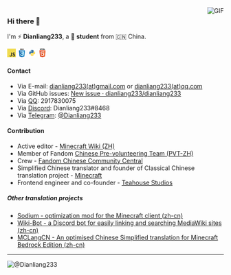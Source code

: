 <img align="right" alt="GIF" src="https://i.pinimg.com/originals/e4/26/70/e426702edf874b181aced1e2fa5c6cde.gif" />

### Hi there 👋

I'm ⚡️ **Dianliang233**, a 📖 **student** from 🇨🇳 China.

<code><img height="20" src="https://raw.githubusercontent.com/github/explore/80688e429a7d4ef2fca1e82350fe8e3517d3494d/topics/javascript/javascript.png"></code>
<code><img height="20" src="https://raw.githubusercontent.com/github/explore/80688e429a7d4ef2fca1e82350fe8e3517d3494d/topics/css/css.png"></code>
<code><img height="20" src="https://raw.githubusercontent.com/github/explore/80688e429a7d4ef2fca1e82350fe8e3517d3494d/topics/python/python.png"></code>
<code><img height="20" src="https://raw.githubusercontent.com/github/explore/80688e429a7d4ef2fca1e82350fe8e3517d3494d/topics/html/html.png"></code>

#### Contact

- Via E-mail: [dianliang233(at)gmail.com](mailto:dianliang233@gmail.com) or [dianliang233(at)qq.com](mailto:dianliang233@qq.com)
- Via GitHub issues: [New issue · dianliang233/dianliang233](https://github.com/dianliang233/dianliang233/issues/new)
- Via [QQ](https://im.qq.com): 2917830075
- Via [Discord](https://discord.com): Dianliang233#8468
- Via [Telegram](https://telegram.org): [@Dianliang233](https://t.me/Dianliang233)

#### Contribution

- Active editor - [Minecraft Wiki (ZH)](https://minecraft-zh.gamepedia.com/Minecraft_Wiki)
- Member of Fandom [Chinese Pre-volunteering Team (PVT-ZH)](https://community.fandom.com/zh/wiki/ZHCC:PVT/en)
- Crew - [Fandom Chinese Community Central](https://community.fandom.com/zh/)
- Simplified Chinese translator and founder of Classical Chinese translation project - [Minecraft](https://crowdin.com/project/minecraft)
- Frontend engineer and co-founder - [Teahouse Studios](https://github.com/Teahouse-Studios)

##### Other translation projects

- [Sodium - optimization mod for the Minecraft client (zh-cn)](https://github.com/jellysquid3/sodium-fabric)
- [Wiki-Bot - a Discord bot for easily linking and searching MediaWiki sites (zh-cn)](https://github.com/Markus-Rost/discord-wiki-bot)
- [MCLangCN - An optimised Chinese Simplified translation for Minecraft Bedrock Edition (zh-cn)](https://github.com/ff98sha/mclangcn)

---

![@Dianliang233](https://github-readme-stats.vercel.app/api?username=dianliang233&count_private=true&show_icons=true&theme=tokyonight)
